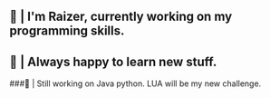 ## 🦅 | I'm Raizer, currently working on my programming skills.
## 📖 | Always happy to learn new stuff.
###🤠 | Still working on Java python. LUA will be my new challenge.
